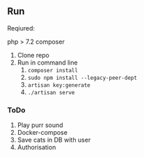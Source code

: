 

## Run

Reqiured:

php > 7.2
composer


1. Clone repo
2. Run in command line
   1. `composer install` 
   2. `sudo npm install --legacy-peer-dept`
   3. `artisan key:generate`
   4. `./artisan serve`

### ToDo

1. Play purr sound
2. Docker-compose
3. Save cats in DB with user
4. Authorisation